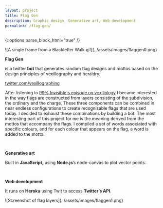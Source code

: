 ```yaml
---
layout: project
title: Flag Gen
description: Graphic design, Generative art, Web development
permalink: /flag-gen/
---
```

{::options parse_block_html="true" /}

<div class="col-12 mb-5">
![A single frame from a Blackletter Walk gif](../assets/images/flaggen0.png)
</div>

<div class="col-12 offset-sm-0 col-md-8 offset-md-2 col-lg-6 offset-lg-3 vertical-center">

**Flag Gen**

<div class="indent">

is a twitter **bot** that generates random flag designs and mottos based on the design principles of vexillography and heraldry.

[twitter.com/vexillographing](https://twitter.com/vexillographing)

After listening to [99% Invisible's episode on vexillology](https://99percentinvisible.org/episode/vexillonaire/) I became interested in the way flags are constructed from layers consisting of the subdivision, the ordinary and the charge. These three components can be combined in near endless configurations to create recognisable flags that are used today. I decided to exhaust these combinations by building a bot. The most interesting part of this project for me is the meaning derived from the mottos that accompany the flags. I compiled a set of words associated with specific colours, and for each colour that appears on the flag, a word is added to the motto.

</div><br>

**Generative art**<br>

<div class="indent">

Built in **JavaScript**, using **Node.js**’s node-canvas to plot vector points.

</div><br>

**Web development**

<div class="indent">

It runs on **Heroku** using Twit to access **Twitter’s API**.

</div>

</div>

<div class="col-12 mt-5">
![Screenshot of flag layers](../assets/images/flaggen1.png)
</div>
